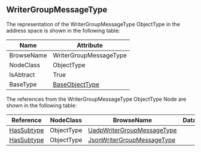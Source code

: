 <!-- objecttype -->
## WriterGroupMessageType
  
The representation of the WriterGroupMessageType ObjectType in the address space is shown in the following table:  

|Name|Attribute|
|---|---|
|BrowseName|WriterGroupMessageType|
|NodeClass|ObjectType|
|IsAbtract|True|
|BaseType|[BaseObjectType](../../../Part5/ObjectTypes/BaseObjectType/readme.md)|

The references from the WriterGroupMessageType ObjectType Node are shown in the following table:  

|Reference|NodeClass|BrowseName|DataType|TypeDefinition|ModellingRule|
|---|---|---|---|---|---|
|[HasSubtype](../../../Part3/ReferenceTypes/HasSubtype/readme.md)|ObjectType|[UadpWriterGroupMessageType](#UadpWriterGroupMessageType)||||
|[HasSubtype](../../../Part3/ReferenceTypes/HasSubtype/readme.md)|ObjectType|[JsonWriterGroupMessageType](#JsonWriterGroupMessageType)||||


